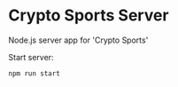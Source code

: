 # Crypto Sports Server

Node.js server app for 'Crypto Sports'

Start server:

```shell
npm run start
```
